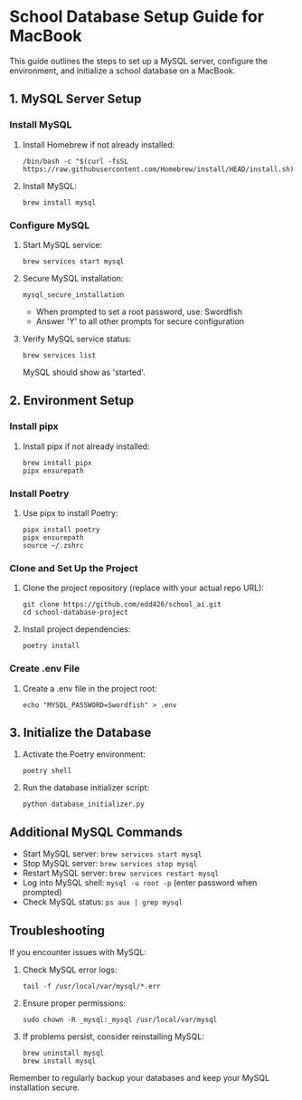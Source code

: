 # School Database Setup Guide for MacBook

This guide outlines the steps to set up a MySQL server, configure the environment, and initialize a school database on a MacBook.

## 1. MySQL Server Setup

### Install MySQL

1. Install Homebrew if not already installed:
   ```
   /bin/bash -c "$(curl -fsSL https://raw.githubusercontent.com/Homebrew/install/HEAD/install.sh)"
   ```

2. Install MySQL:
   ```
   brew install mysql
   ```

### Configure MySQL

1. Start MySQL service:
   ```
   brew services start mysql
   ```

2. Secure MySQL installation:
   ```
   mysql_secure_installation
   ```
   - When prompted to set a root password, use: Swordfish
   - Answer 'Y' to all other prompts for secure configuration

3. Verify MySQL service status:
   ```
   brew services list
   ```
   MySQL should show as 'started'.

## 2. Environment Setup

### Install pipx

1. Install pipx if not already installed:
   ```
   brew install pipx
   pipx ensurepath
   ```

### Install Poetry

1. Use pipx to install Poetry:
   ```
   pipx install poetry
   pipx ensurepath
   source ~/.zshrc
   ```

### Clone and Set Up the Project

1. Clone the project repository (replace with your actual repo URL):
   ```
   git clone https://github.com/edd426/school_ai.git
   cd school-database-project
   ```

2. Install project dependencies:
   ```
   poetry install
   ```

### Create .env File

1. Create a .env file in the project root:
   ```
   echo "MYSQL_PASSWORD=Swordfish" > .env
   ```

## 3. Initialize the Database

1. Activate the Poetry environment:
   ```
   poetry shell
   ```

2. Run the database initializer script:
   ```
   python database_initializer.py
   ```

## Additional MySQL Commands

- Start MySQL server: `brew services start mysql`
- Stop MySQL server: `brew services stop mysql`
- Restart MySQL server: `brew services restart mysql`
- Log into MySQL shell: `mysql -u root -p` (enter password when prompted)
- Check MySQL status: `ps aux | grep mysql`

## Troubleshooting

If you encounter issues with MySQL:

1. Check MySQL error logs:
   ```
   tail -f /usr/local/var/mysql/*.err
   ```

2. Ensure proper permissions:
   ```
   sudo chown -R _mysql:_mysql /usr/local/var/mysql
   ```

3. If problems persist, consider reinstalling MySQL:
   ```
   brew uninstall mysql
   brew install mysql
   ```

Remember to regularly backup your databases and keep your MySQL installation secure.
